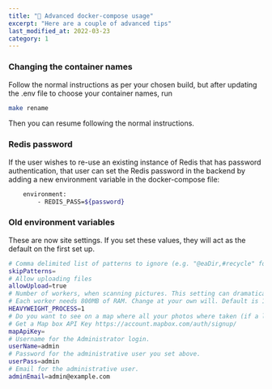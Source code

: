 ```yaml
---
title: "📖 Advanced docker-compose usage"
excerpt: "Here are a couple of advanced tips"
last_modified_at: 2022-03-23
category: 1
---
```


### Changing the container names

Follow the normal instructions as per your chosen build, but after updating the .env file to choose your container names, run

```bash
make rename
```

Then you can resume following the normal instructions.

### Redis password

If the user wishes to re-use an existing instance of Redis that has password authentication, that user can set the Redis password in the backend by adding a new environment variable in the docker-compose file:

```bash
    environment:
        - REDIS_PASS=${password}
```

### Old environment variables

These are now site settings. If you set these values, they will act as the default on the first set up.

```bash
# Comma delimited list of patterns to ignore (e.g. "@eaDir,#recycle" for synology devices)
skipPatterns=
# Allow uploading files
allowUpload=true
# Number of workers, when scanning pictures. This setting can dramatically affect the ram usage.
# Each worker needs 800MB of RAM. Change at your own will. Default is 1.
HEAVYWEIGHT_PROCESS=1
# Do you want to see on a map where all your photos where taken (if a location is stored in your photos)
# Get a Map box API Key https://account.mapbox.com/auth/signup/
mapApiKey=
# Username for the Administrator login.
userName=admin
# Password for the administrative user you set above.
userPass=admin
# Email for the administrative user.
adminEmail=admin@example.com
```
